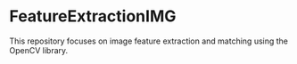 # FeatureExtractionIMG
This repository focuses on image feature extraction and matching using the OpenCV library. 
